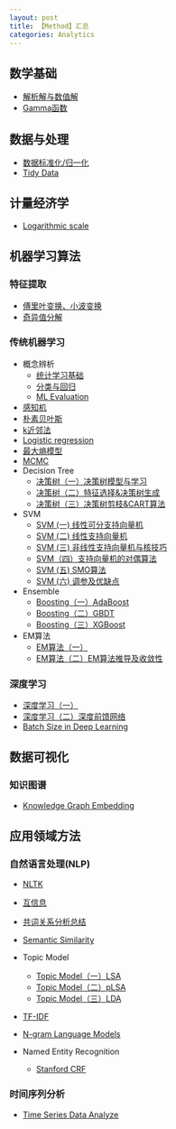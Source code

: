 ```yaml
---
layout: post
title: 【Method】汇总
categories: Analytics
---
```


## 数学基础

- [解析解与数值解](http://hxiaom.github.io/analytics/2019/04/23/solution.html)
- [Gamma函数](http://hxiaom.github.io/analytics/2019/04/21/gamma.html)

## 数据与处理

- [数据标准化/归一化](http://hxiaom.github.io/analytics/2019/04/10/normalization.html)
- [Tidy Data](http://hxiaom.github.io/analytics/2019/01/01/tidy-data.html)

## 计量经济学

- [Logarithmic scale](http://hxiaom.github.io/analytics/2019/03/27/log.html)

## 机器学习算法

### 特征提取

- [傅里叶变换、小波变换](http://hxiaom.github.io/analytics/2019/04/10/wavelet.html)
- [奇异值分解](http://hxiaom.github.io/analytics/2019/04/17/SVD.html)

### 传统机器学习

- 概念辨析
    - [统计学习基础](http://hxiaom.github.io/analytics/2019/04/29/ml-basic.html)
    - [分类与回归](http://hxiaom.github.io/analytics/2019/04/23/regression-classification.html)
    - [ML Evaluation](http://hxiaom.github.io/analytics/2018/12/25/evaluation-of-machine-learning-model.html)
- [感知机](http://hxiaom.github.io/analytics/2019/04/21/perceptron.html)
- [朴素贝叶斯](http://hxiaom.github.io/analytics/2019/04/12/naive-bayes.html)
- [k近邻法](http://hxiaom.github.io/analytics/2019/04/23/knn.html)
- [Logistic regression](http://hxiaom.github.io/2019/04/28/logistic-regression.html)
- [最大熵模型](http://hxiaom.github.io/analytics/2019/04/29/maxi-entropy.html)
- [MCMC](http://hxiaom.github.io/analytics/2019/04/23/mcmc.html)
- Decision Tree
    - [决策树（一）决策树模型与学习](http://hxiaom.github.io/analytics/2019/04/14/decision-tree-1.html)
    - [决策树（二）特征选择&决策树生成](http://hxiaom.github.io/analytics/2019/04/14/decision-tree-2.html)
    - [决策树（三）决策树剪枝&CART算法](http://hxiaom.github.io/analytics/2019/04/15/decision-tree-3.html)
- SVM
    - [SVM (一) 线性可分支持向量机](http://hxiaom.github.io/analytics/2019/03/28/svm-1.html)
    - [SVM (二) 线性支持向量机](http://hxiaom.github.io/analytics/2019/03/29/SVM-2.html)
    - [SVM (三) 非线性支持向量机与核技巧](http://hxiaom.github.io/analytics/2019/03/30/svm-3.html)
    - [SVM（四）支持向量机的对偶算法](http://hxiaom.github.io/analytics/2019/04/02/svm-4.html)
    - [SVM (五) SMO算法](http://hxiaom.github.io/analytics/2019/04/07/smv-5.html)
    - [SVM (六) 调参及优缺点](http://hxiaom.github.io/analytics/2019/04/10/svm-6.html)
- Ensemble
    - [Boosting（一）AdaBoost](http://hxiaom.github.io/analytics/2019/04/11/boosting.html)
    - [Boosting（二）GBDT](http://hxiaom.github.io/analytics/2019/04/12/boosting-tree.html)
    - [Boosting（三）XGBoost](http://hxiaom.github.io/analytics/2019/04/12/xgboost.html)
- EM算法
    - [EM算法（一）](http://hxiaom.github.io/analytics/2019/04/18/em.html)
    - [EM算法（二）EM算法推导及收敛性](http://hxiaom.github.io/analytics/2019/04/25/em-2.html)

### 深度学习

- [深度学习（一）](http://hxiaom.github.io/analytics/2019/04/07/deep-learning-1.html)
- [深度学习（二）深度前馈网络](http://hxiaom.github.io/analytics/2019/04/01/neural-network.html)
- [Batch Size in Deep Learning](http://hxiaom.github.io/analytics/2018/12/26/batch-size.html)

## 数据可视化

### 知识图谱

- [Knowledge Graph Embedding](http://hxiaom.github.io/analytics/2018/12/29/Knowledge-graph-embedding.html)

## 应用领域方法

### 自然语言处理(NLP)

- [NLTK](http://hxiaom.github.io/analytics/2018/09/18/NLP.html)
- [互信息](http://hxiaom.github.io/analytics/2019/04/25/mi.html)
- [共词关系分析总结](http://hxiaom.github.io/2019/04/25/co-words.html)
- [Semantic Similarity](http://hxiaom.github.io/analytics/2019/04/02/semantic-similarity.html)
- Topic Model
    - [Topic Model（一）LSA](http://hxiaom.github.io/analytics/2019/04/17/topic-model-1.html)
    - [Topic Model（二）pLSA](http://hxiaom.github.io/analytics/2019/04/17/topic-model-2.html)
    - [Topic Model（三）LDA](http://hxiaom.github.io/analytics/2019/04/02/lda.html)
- [TF-IDF](http://hxiaom.github.io/analytics/2019/03/20/tf-idf.html)

- [N-gram Language Models](http://hxiaom.github.io/analytics/2019/04/15/n-gram.html)
- Named Entity Recognition
    - [Stanford CRF](http://hxiaom.github.io/analytics/2019/01/08/NER.html)

### 时间序列分析

- [Time Series Data Analyze](http://hxiaom.github.io/analytics/2018/11/19/time-series-data.html)